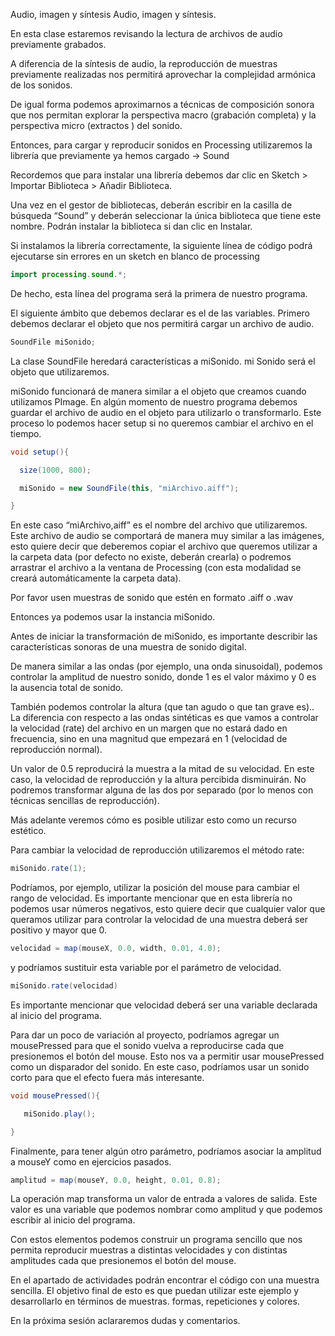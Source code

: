 Audio, imagen y síntesis
Audio, imagen y síntesis. 

En esta clase estaremos revisando la lectura de archivos de audio previamente grabados. 

A diferencia de la síntesis de audio, la reproducción de muestras previamente realizadas nos permitirá aprovechar la complejidad armónica de los sonidos. 

De igual forma podemos aproximarnos a técnicas de composición sonora que nos permitan explorar la perspectiva macro (grabación completa) y la perspectiva micro (extractos ) del sonido. 

Entonces, para cargar y reproducir sonidos en Processing utilizaremos la librería que previamente ya hemos cargado -> Sound

Recordemos que para instalar una librería debemos dar clic en Sketch > Importar Biblioteca > Añadir Biblioteca. 

Una vez en el gestor de bibliotecas, deberán escribir en la casilla de búsqueda “Sound” y deberán seleccionar la única biblioteca que tiene este nombre. Podrán instalar la biblioteca si dan clic en Instalar.

Si instalamos la librería correctamente, la siguiente línea de código podrá ejecutarse sin errores en un sketch en blanco de processing

```java
import processing.sound.*;
```

De hecho, esta línea del programa será la primera de nuestro programa.

El siguiente ámbito que debemos declarar es el de las variables. Primero debemos declarar el objeto que nos permitirá cargar un archivo de audio.

```java
SoundFile miSonido;
```

La clase SoundFile heredará características a miSonido. mi Sonido será el objeto que utilizaremos. 

miSonido funcionará de manera similar a el objeto que creamos cuando utilizamos PImage. En algún momento de nuestro programa debemos guardar el archivo de audio en el objeto para utilizarlo o transformarlo. Este proceso lo podemos hacer setup si no queremos cambiar el archivo en el tiempo.

```java
void setup(){

  size(1000, 800);

  miSonido = new SoundFile(this, "miArchivo.aiff");

}
```

En este caso “miArchivo,aiff” es el nombre del archivo que utilizaremos. Este archivo de audio se comportará de manera muy similar a las imágenes, esto quiere decir que deberemos copiar el archivo que queremos utilizar a la carpeta data (por defecto no existe, deberán crearla) o podremos arrastrar el archivo a la ventana de Processing (con esta modalidad se creará automáticamente la carpeta data).

Por favor usen muestras de sonido que estén en formato .aiff o .wav

Entonces ya podemos usar la instancia miSonido.

Antes de iniciar la transformación de miSonido, es importante describir las características sonoras de una muestra de sonido digital. 

De manera similar a las ondas (por ejemplo, una onda sinusoidal), podemos controlar la amplitud de nuestro sonido, donde 1 es el valor máximo y 0 es la ausencia total de sonido. 

También podemos controlar la altura (que tan agudo o que tan grave es).. La diferencia con respecto a las ondas sintéticas es que vamos a controlar la velocidad (rate) del archivo en un margen que no estará dado en frecuencia, sino en una magnitud que empezará en 1 (velocidad de reproducción normal). 

Un valor de 0.5 reproducirá la muestra a la mitad de su velocidad. En este caso, la velocidad de reproducción y la altura percibida disminuirán. No podremos transformar alguna de las dos por separado (por lo menos con técnicas sencillas de reproducción). 

Más adelante veremos cómo es posible utilizar esto como un recurso estético. 

Para cambiar la velocidad de reproducción utilizaremos el método rate:

```java
miSonido.rate(1); 
```

Podríamos, por ejemplo, utilizar la posición del mouse para cambiar el rango de velocidad. Es importante mencionar que en esta librería no podemos usar números negativos, esto quiere decir que cualquier valor que queramos utilizar para controlar la velocidad de una muestra deberá ser positivo y mayor que 0. 

```java
velocidad = map(mouseX, 0.0, width, 0.01, 4.0);
```

y podríamos sustituir esta variable por el parámetro de velocidad. 

```java
miSonido.rate(velocidad)
```

Es importante mencionar que velocidad deberá ser una variable declarada al inicio del programa. 

Para dar un poco de variación al proyecto, podríamos agregar un mousePressed para que el sonido vuelva a reproducirse cada que presionemos el botón del mouse. Esto nos va a permitir usar mousePressed como un disparador del sonido. En este caso, podríamos usar un sonido corto para que el efecto fuera más interesante. 

```java
void mousePressed(){

   miSonido.play();

}
```

Finalmente, para tener algún otro parámetro, podríamos asociar la amplitud a mouseY como en ejercicios pasados.

```java
amplitud = map(mouseY, 0.0, height, 0.01, 0.8);
```

La operación map transforma un valor de entrada a valores de salida. Este valor es una variable que podemos nombrar como amplitud y que podemos escribir al inicio del programa. 

Con estos elementos podemos construir un programa sencillo que nos permita reproducir muestras a distintas velocidades y con distintas amplitudes cada que presionemos el botón del mouse. 

En el apartado de actividades podrán encontrar el código con una muestra sencilla. El objetivo final de esto es que puedan utilizar este ejemplo y desarrollarlo en términos de  muestras. formas, repeticiones y colores. 

En la próxima sesión aclararemos dudas y comentarios.